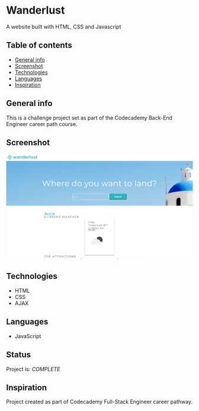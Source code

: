 # Wanderlust

A website built with HTML, CSS and Javascript 

## Table of contents

* [General info](#general-info)
* [Screenshot](#screenshot)
* [Technologies](#technologies)
* [Languages](#languages)
* [Inspiration](#inspiration)

## General info

 This is a challenge project set as part of the Codecademy Back-End Engineer career path course.
## Screenshot

![Screenshot of GUI](Screenshot.png)

## Technologies

* HTML
* CSS
* AJAX

## Languages

* JavaScript

## Status

Project is: _COMPLETE_

## Inspiration

Project created as part of Codecademy Full-Stack Engineer career pathway.

